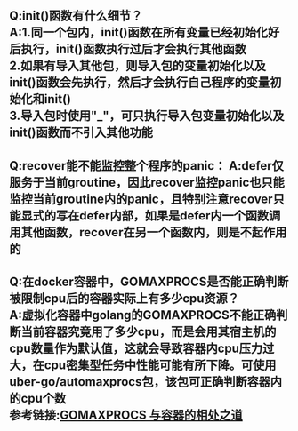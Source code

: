 Q:init()函数有什么细节？   
A:1.同一个包内，init()函数在所有变量已经初始化好后执行，init()函数执行过后才会执行其他函数   
     2.如果有导入其他包，则导入包的变量初始化以及init()函数会先执行，然后才会执行自己程序的变量初始化和init()   
     3.导入包时使用"_"，可只执行导入包变量初始化以及init()函数而不引入其他功能
---
Q:recover能不能监控整个程序的panic：
A:defer仅服务于当前groutine，因此recover监控panic也只能监控当前groutine内的panic，且特别注意recover只能显式的写在defer内部，如果是defer内一个函数调用其他函数，recover在另一个函数内，则是不起作用的   
---
Q:在docker容器中，GOMAXPROCS是否能正确判断被限制cpu后的容器实际上有多少cpu资源？   
A:虚拟化容器中golang的GOMAXPROCS不能正确判断当前容器究竟用了多少cpu，而是会用其宿主机的cpu数量作为默认值，这就会导致容器内cpu压力过大，在cpu密集型任务中性能可能有所下降。可使用 uber-go/automaxprocs包，该包可正确判断容器内的cpu个数   
  参考链接:[GOMAXPROCS 与容器的相处之道](http://gaocegege.com/Blog/maxprocs-cpu)  
---